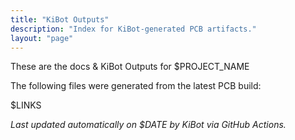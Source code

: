 ```yaml
---
title: "KiBot Outputs"
description: "Index for KiBot-generated PCB artifacts."
layout: "page"
---
```


These are the docs & KiBot Outputs for $PROJECT_NAME

The following files were generated from the latest PCB build:

$LINKS

_Last updated automatically on $DATE by KiBot via GitHub Actions._
